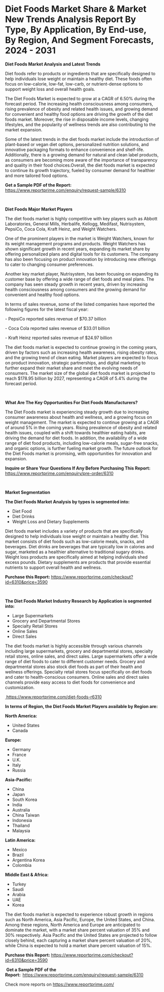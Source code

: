 <p><h1>Diet Foods Market Share & Market New Trends Analysis Report By Type, By Application, By End-use, By Region, And Segment Forecasts, 2024 - 2031</h1></p><p><strong>Diet Foods Market Analysis and Latest Trends</strong></p>
<p><p>Diet foods refer to products or ingredients that are specifically designed to help individuals lose weight or maintain a healthy diet. These foods often focus on low-calorie, low-fat, low-carb, or nutrient-dense options to support weight loss and overall health goals.</p><p>The Diet Foods Market is expected to grow at a CAGR of 6.50% during the forecast period. The increasing health consciousness among consumers, rising prevalence of obesity and related health issues, and growing demand for convenient and healthy food options are driving the growth of the diet foods market. Moreover, the rise in disposable income levels, changing lifestyles, and the popularity of wellness trends are also contributing to the market expansion.</p><p>Some of the latest trends in the diet foods market include the introduction of plant-based or vegan diet options, personalized nutrition solutions, and innovative packaging formats to enhance convenience and shelf-life. Additionally, there is a growing demand for natural and clean label products, as consumers are becoming more aware of the importance of transparency and quality in their food choices.Overall, the diet foods market is expected to continue its growth trajectory, fueled by consumer demand for healthier and more tailored food options.</p></p>
<p><strong>Get a Sample PDF of the Report:&nbsp;</strong> <a href="https://www.reportprime.com/enquiry/request-sample/6310">https://www.reportprime.com/enquiry/request-sample/6310</a></p>
<p>&nbsp;</p>
<p><strong>Diet Foods Major Market Players</strong></p>
<p><p>The diet foods market is highly competitive with key players such as Abbott Laboratories, General Mills, Herbalife, Kellogg, Medifast, Nutrisystem, PepsiCo, Coca Cola, Kraft Heinz, and Weight Watchers.</p><p>One of the prominent players in the market is Weight Watchers, known for its weight management programs and products. Weight Watchers has shown significant growth in recent years, expanding its market share by offering personalized plans and digital tools for its customers. The company has also been focusing on product innovation by introducing new offerings to cater to changing consumer preferences.</p><p>Another key market player, Nutrisystem, has been focusing on expanding its customer base by offering a wide range of diet foods and meal plans. The company has seen steady growth in recent years, driven by increasing health consciousness among consumers and the growing demand for convenient and healthy food options.</p><p>In terms of sales revenue, some of the listed companies have reported the following figures for the latest fiscal year:</p><p>- PepsiCo reported sales revenue of $70.37 billion</p><p>- Coca Cola reported sales revenue of $33.01 billion</p><p>- Kraft Heinz reported sales revenue of $24.97 billion</p><p>The diet foods market is expected to continue growing in the coming years, driven by factors such as increasing health awareness, rising obesity rates, and the growing trend of clean eating. Market players are expected to focus on product innovation, strategic partnerships, and digital marketing to further expand their market share and meet the evolving needs of consumers. The market size of the global diet foods market is projected to reach $178.95 billion by 2027, representing a CAGR of 5.4% during the forecast period.</p></p>
<p>&nbsp;</p>
<p><strong>What Are The Key Opportunities For Diet Foods Manufacturers?</strong></p>
<p><p>The Diet Foods market is experiencing steady growth due to increasing consumer awareness about health and wellness, and a growing focus on weight management. The market is expected to continue growing at a CAGR of around 5% in the coming years. Rising prevalence of obesity and related health issues, coupled with a shift towards healthier eating habits, are driving the demand for diet foods. In addition, the availability of a wide range of diet food products, including low-calorie meals, sugar-free snacks, and organic options, is further fueling market growth. The future outlook for the Diet Foods market is promising, with opportunities for innovation and expansion.</p></p>
<p><strong>Inquire or Share Your Questions If Any Before Purchasing This Report:</strong> <a href="https://www.reportprime.com/enquiry/pre-order/6310">https://www.reportprime.com/enquiry/pre-order/6310</a></p>
<p>&nbsp;</p>
<p><strong>Market Segmentation</strong></p>
<p><strong>The Diet Foods Market Analysis by types is segmented into:</strong></p>
<p><ul><li>Diet Food</li><li>Diet Drinks</li><li>Weight Loss and Dietary Supplements</li></ul></p>
<p><p>Diet foods market includes a variety of products that are specifically designed to help individuals lose weight or maintain a healthy diet. This market consists of diet foods such as low-calorie meals, snacks, and beverages. Diet drinks are beverages that are typically low in calories and sugar, marketed as a healthier alternative to traditional sugary drinks. Weight loss products are specifically aimed at helping individuals shed excess pounds. Dietary supplements are products that provide essential nutrients to support overall health and wellness.</p></p>
<p><strong>Purchase this Report:&nbsp;</strong><a href="https://www.reportprime.com/checkout?id=6310&price=3590">https://www.reportprime.com/checkout?id=6310&price=3590</a></p>
<p>&nbsp;</p>
<p><strong>The Diet Foods Market Industry Research by Application is segmented into:</strong></p>
<p><ul><li>Large Supermarkets</li><li>Grocery and Departmental Stores</li><li>Specialty Retail Stores</li><li>Online Sales</li><li>Direct Sales</li></ul></p>
<p><p>The diet foods market is highly accessible through various channels including large supermarkets, grocery and departmental stores, specialty retail stores, online sales, and direct sales. Large supermarkets offer a wide range of diet foods to cater to different customer needs. Grocery and departmental stores also stock diet foods as part of their health and wellness offerings. Specialty retail stores focus specifically on diet foods and cater to health-conscious consumers. Online sales and direct sales channels provide easy access to diet foods for convenience and customization.</p></p>
<p><a href="https://www.reportprime.com/diet-foods-r6310">&nbsp;https://www.reportprime.com/diet-foods-r6310</a></p>
<p><strong>In terms of Region, the Diet Foods Market Players available by Region are:</strong></p>
<p>
    <p> <strong> North America: </strong>
        <ul>
            <li>United States</li>
            <li>Canada</li>
        </ul>
        </p> 
    <p> <strong> Europe: </strong>
        <ul>
            <li>Germany</li>
            <li>France</li>
            <li>U.K.</li>
            <li>Italy</li>
            <li>Russia</li>
        </ul>
        </p> 
    <p> <strong> Asia-Pacific: </strong>
        <ul>
            <li>China</li>
            <li>Japan</li>
            <li>South Korea</li>
            <li>India</li>
            <li>Australia</li>
            <li>China Taiwan</li>
            <li>Indonesia</li>
            <li>Thailand</li>
            <li>Malaysia</li>
        </ul>
        </p> 
    <p> <strong> Latin America: </strong>
        <ul>
            <li>Mexico</li>
            <li>Brazil</li>
            <li>Argentina Korea</li>
            <li>Colombia</li>
        </ul>
        </p> 
    <p> <strong> Middle East & Africa: </strong>
        <ul>
            <li>Turkey</li>
            <li>Saudi</li>
            <li>Arabia</li>
            <li>UAE</li>
            <li>Korea</li>
        </ul>
    </p>
    </p>
<p><p>The diet foods market is expected to experience robust growth in regions such as North America, Asia Pacific, Europe, the United States, and China. Among these regions, North America and Europe are anticipated to dominate the market, with a market share percent valuation of 35% and 30% respectively. Asia Pacific and the United States are projected to follow closely behind, each capturing a market share percent valuation of 20%, while China is expected to hold a market share percent valuation of 15%.</p></p>
<p><strong>Purchase this Report: </strong><a href="https://www.reportprime.com/checkout?id=6310&price=3590">https://www.reportprime.com/checkout?id=6310&price=3590</a></p>
<p>&nbsp;<strong>Get a Sample PDF of the Report:&nbsp;&nbsp;</strong><a href="https://www.reportprime.com/enquiry/request-sample/6310">https://www.reportprime.com/enquiry/request-sample/6310</a></p>
<p><strong></strong></p>
<p>Check more reports on <a href="https://www.reportprime.com/">https://www.reportprime.com/</a></p>